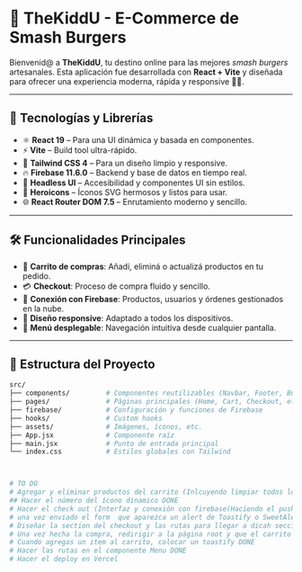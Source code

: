 # 🍔 TheKiddU - E-Commerce de Smash Burgers

Bienvenid@ a **TheKiddU**, tu destino online para las mejores *smash burgers* artesanales. Esta aplicación fue desarrollada con **React + Vite** y diseñada para ofrecer una experiencia moderna, rápida y responsive 🍟🔥.

---

## 🚀 Tecnologías y Librerías

- ⚛️ **React 19** – Para una UI dinámica y basada en componentes.
- ⚡ **Vite** – Build tool ultra-rápido.
- 🎨 **Tailwind CSS 4** – Para un diseño limpio y responsive.
- 🔥 **Firebase 11.6.0** – Backend y base de datos en tiempo real.
- 🧠 **Headless UI** – Accesibilidad y componentes UI sin estilos.
- 💎 **Heroicons** – Íconos SVG hermosos y listos para usar.
- 🌐 **React Router DOM 7.5** – Enrutamiento moderno y sencillo.

---

## 🛠️ Funcionalidades Principales

- 🛒 **Carrito de compras**: Añadí, eliminá o actualizá productos en tu pedido.
- 💳 **Checkout**: Proceso de compra fluido y sencillo.
- 🔗 **Conexión con Firebase**: Productos, usuarios y órdenes gestionados en la nube.
- 📱 **Diseño responsive**: Adaptado a todos los dispositivos.
- 📂 **Menú desplegable**: Navegación intuitiva desde cualquier pantalla.

---

## 📁 Estructura del Proyecto

```bash
src/
├── components/         # Componentes reutilizables (Navbar, Footer, BurgerCard, etc.)
├── pages/              # Páginas principales (Home, Cart, Checkout, etc.)
├── firebase/           # Configuración y funciones de Firebase
├── hooks/              # Custom hooks
├── assets/             # Imágenes, íconos, etc.
├── App.jsx             # Componente raíz
├── main.jsx            # Punto de entrada principal
└── index.css           # Estilos globales con Tailwind



# TO DO
# Agregar y eliminar productos del carrito (Inlcuyendo limpiar todos los productos) DONE
## Hacer el número del ícono dinamico DONE
# Hacer el check out (Interfaz y conexión con firebase(Haciendo el push desde vsc de las ordenes y datos del cliente)) DONE
# una vez enviado el form  que aparezca un alert de Toastify o SweetAlert DONE
# Diseñar la section del checkout y las rutas para llegar a dicah seccion desde "finalizar compra" del carrito DONE
# Una vez hecha la compra, redirigir a la página root y que el carrito se muestre en 0 devuelta (Usando useNavigate) DONE
# Cuando agregas un item al carrito, colocar un toastify DONE
# Hacer las rutas en el componente Menu DONE
# Hacer el deploy en Vercel